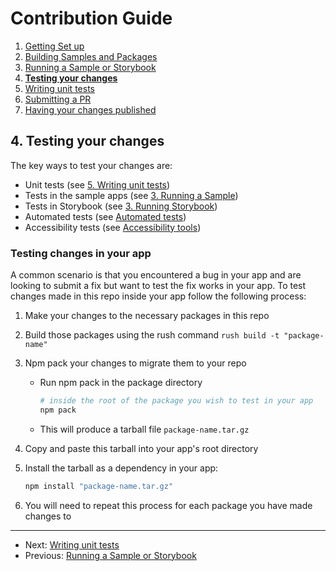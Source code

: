 # Contribution Guide

1. [Getting Set up](<./1. getting-set-up.md>)
2. [Building Samples and Packages](<./2. build-samples-and-packages.md>)
3. [Running a Sample or Storybook](<./3. running-a-sample-or-storybook.md>)
4. **[Testing your changes](<./4. testing-your-changes.md>)**
5. [Writing unit tests](<./5. writing-unit-tests.md>)
6. [Submitting a PR](<./6. submitting-a-pr.md>)
7. [Having your changes published](<./7. having-your-changes-published.md>)

## 4. Testing your changes

The key ways to test your changes are:

* Unit tests (see [5. Writing unit tests](<./5. writing-unit-tests.md#5-writing-unit-tests>))
* Tests in the sample apps (see [3. Running a Sample](<./3. running-a-sample-or-storybook.md#3-running-a-sample-or-storybook>))
* Tests in Storybook (see [3. Running Storybook](<./3. running-a-sample-or-storybook.md#running-storybook>))
* Automated tests (see [Automated tests](../references/automated-tests.md))
* Accessibility tests (see [Accessibility tools](../references/accessibility-tools.md))

### Testing changes in your app

A common scenario is that you encountered a bug in your app and are looking to submit a fix but want to test the fix works in your app. To test changes made in this repo inside your app follow the following process:

1. Make your changes to the necessary packages in this repo
1. Build those packages using the rush command `rush build -t "package-name"`
1. Npm pack your changes to migrate them to your repo
    * Run npm pack in the package directory

      ```bash
      # inside the root of the package you wish to test in your app
      npm pack
      ```

    * This will produce a tarball file `package-name.tar.gz`

1. Copy and paste this tarball into your app's root directory
1. Install the tarball as a dependency in your app:

    ```bash
    npm install "package-name.tar.gz"
      ```

1. You will need to repeat this process for each package you have made changes to

---

* Next: [Writing unit tests](<./5. writing-unit-tests.md>)
* Previous: [Running a Sample or Storybook](<./3. running-a-sample-or-storybook.md>)
